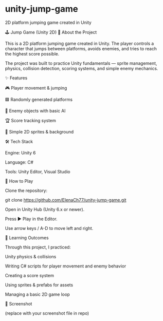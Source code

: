 # unity-jump-game
2D platform jumping game created in Unity

🕹️ Jump Game (Unity 2D)
📝 About the Project

This is a 2D platform jumping game created in Unity.
The player controls a character that jumps between platforms, avoids enemies, and tries to reach the highest score possible.

The project was built to practice Unity fundamentals — sprite management, physics, collision detection, scoring systems, and simple enemy mechanics.

✨ Features

🎮 Player movement & jumping

🟩 Randomly generated platforms

👾 Enemy objects with basic AI

🏆 Score tracking system

🎨 Simple 2D sprites & background

🛠️ Tech Stack

Engine: Unity 6

Language: C#

Tools: Unity Editor, Visual Studio

🚀 How to Play

Clone the repository:

git clone https://github.com/ElenaCh77/unity-jump-game.git


Open in Unity Hub (Unity 6.x or newer).

Press ▶️ Play in the Editor.

Use arrow keys / A-D to move left and right.

🎯 Learning Outcomes

Through this project, I practiced:

Unity physics & collisions

Writing C# scripts for player movement and enemy behavior

Creating a score system

Using sprites & prefabs for assets

Managing a basic 2D game loop

📸 Screenshot


(replace with your screenshot file in repo)
